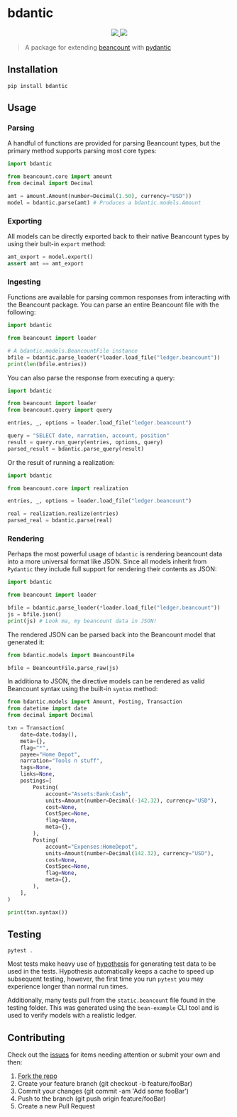 # bdantic

<p align="center">
    <a href="https://github.com/jmgilman/bdantic/actions/workflows/ci.yml">
        <img src="https://github.com/jmgilman/bdantic/actions/workflows/ci.yml/badge.svg"/>
    </a>
    <a href="https://pypi.org/project/bdantic">
        <img src="https://img.shields.io/pypi/v/bdantic"/>
    </a>
</p>

> A package for extending [beancount][1] with [pydantic][2]

## Installation

```shell
pip install bdantic
```

## Usage

### Parsing

A handful of functions are provided for parsing Beancount types, but the primary
method supports parsing most core types:

```python
import bdantic

from beancount.core import amount
from decimal import Decimal

amt = amount.Amount(number=Decimal(1.50), currency="USD"))
model = bdantic.parse(amt) # Produces a bdantic.models.Amount
```

### Exporting

All models can be directly exported back to their native Beancount types by
using their bult-in `export` method:

```python
amt_export = model.export()
assert amt == amt_export
```

### Ingesting

Functions are available for parsing common responses from interacting with the
Beancount package. You can parse an entire Beancount file with the following:

```python
import bdantic

from beancount import loader

# A bdantic.models.BeancountFile instance
bfile = bdantic.parse_loader(*loader.load_file("ledger.beancount"))
print(len(bfile.entries))
```

You can also parse the response from executing a query:

```python
import bdantic

from beancount import loader
from beancount.query import query

entries, _, options = loader.load_file("ledger.beancount")

query = "SELECT date, narration, account, position"
result = query.run_query(entries, options, query)
parsed_result = bdantic.parse_query(result)
```

Or the result of running a realization:

```python
import bdantic

from beancount.core import realization

entries, _, options = loader.load_file("ledger.beancount")

real = realization.realize(entries)
parsed_real = bdantic.parse(real)
```

### Rendering

Perhaps the most powerful usage of `bdantic` is rendering beancount data into a
more universal format like JSON. Since all models inherit from `Pydantic` they
include full support for rendering their contents as JSON:

```python
import bdantic

from beancount import loader

bfile = bdantic.parse_loader(*loader.load_file("ledger.beancount"))
js = bfile.json()
print(js) # Look ma, my beancount data in JSON!
```

The rendered JSON can be parsed back into the Beancount model that generated it:

```python
from bdantic.models import BeancountFile

bfile = BeancountFile.parse_raw(js)
```

In additiona to JSON, the directive models can be rendered as valid Beancount
syntax using the built-in `syntax` method:

```python
from bdantic.models import Amount, Posting, Transaction
from datetime import date
from decimal import Decimal

txn = Transaction(
    date=date.today(),
    meta={},
    flag="*",
    payee="Home Depot",
    narration="Tools n stuff",
    tags=None,
    links=None,
    postings=[
        Posting(
            account="Assets:Bank:Cash",
            units=Amount(number=Decimal(-142.32), currency="USD"),
            cost=None,
            CostSpec=None,
            flag=None,
            meta={},
        ),
        Posting(
            account="Expenses:HomeDepot",
            units=Amount(number=Decimal(142.32), currency="USD"),
            cost=None,
            CostSpec=None,
            flag=None,
            meta={},
        ),
    ],
)

print(txn.syntax())
```

## Testing

```shell
pytest .
```

Most tests make heavy use of [hypothesis][3] for generating test data to be
used in the tests. Hypothesis automatically keeps a cache to speed up subsequent
testing, however, the first time you run `pytest` you may experience longer than
normal run times.

Additionally, many tests pull from the `static.beancount` file found in the
testing folder. This was generated using the `bean-example` CLI tool and is used
to verify models with a realistic ledger.

## Contributing

Check out the [issues][4] for items needing attention or submit your own and
then:

1. [Fork the repo][5]
2. Create your feature branch (git checkout -b feature/fooBar)
3. Commit your changes (git commit -am 'Add some fooBar')
4. Push to the branch (git push origin feature/fooBar)
5. Create a new Pull Request

[1]: https://github.com/beancount/beancount
[2]: https://github.com/samuelcolvin/pydantic
[3]: https://hypothesis.readthedocs.io/en/latest/
[4]: https://github.com/jmgilman/bdantic/issues
[5]: https://github.com/jmgilman/bdantic/fork
